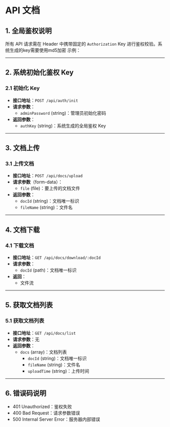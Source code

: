# API 文档

## 1. 全局鉴权说明
所有 API 请求需在 Header 中携带固定的 `Authorization` Key 进行鉴权校验。系统生成的key需要使用md5加密
示例：

---

## 2. 系统初始化鉴权 Key

### 2.1 初始化 Key
- **接口地址**：`POST /api/auth/init`
- **请求参数**：
  - `adminPassword` (string)：管理员初始化密码
- **返回参数**：
  - `authKey` (string)：系统生成的全局鉴权 Key

---

## 3. 文档上传

### 3.1 上传文档
- **接口地址**：`POST /api/docs/upload`
- **请求参数**（form-data）：
  - `file` (file)：要上传的文档文件
- **返回参数**：
  - `docId` (string)：文档唯一标识
  - `fileName` (string)：文件名

---

## 4. 文档下载

### 4.1 下载文档
- **接口地址**：`GET /api/docs/download/:docId`
- **请求参数**：
  - `docId` (path)：文档唯一标识
- **返回**：
  - 文件流

---

## 5. 获取文档列表

### 5.1 获取文档列表
- **接口地址**：`GET /api/docs/list`
- **请求参数**：无
- **返回参数**：
  - `docs` (array)：文档列表
    - `docId` (string)：文档唯一标识
    - `fileName` (string)：文件名
    - `uploadTime` (string)：上传时间

---

## 6. 错误码说明
- 401 Unauthorized：鉴权失败
- 400 Bad Request：请求参数错误
- 500 Internal Server Error：服务器内部错误